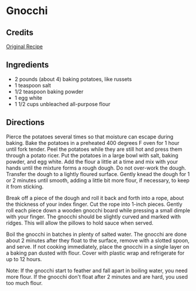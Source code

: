 # Gnocchi 

## Credits

[Original Recipe](http://www.foodtv.com/recipes/re-c1/0,6255,16186,00.html "http://www.foodtv.com/recipes/re-c1/0,6255,16186,00.html")

## Ingredients

- 2 pounds (about 4) baking potatoes, like russets 
- 1 teaspoon salt
- 1/2 teaspoon baking powder
- 1 egg white
- 1 1/2 cups unbleached all-purpose flour

## Directions

Pierce the potatoes several times so that moisture can escape during baking. Bake the potatoes in a preheated 400 degrees F oven for 1 hour until fork tender. Peel the potatoes while they are still hot and press them through a potato ricer. Put the potatoes in a large bowl with salt, baking powder, and egg white. Add the flour a little at a time and mix with your hands until the mixture forms a rough dough. Do not over-work the dough. Transfer the dough to a lightly floured surface. Gently knead the dough for 1 or 2 minutes until smooth, adding a little bit more flour, if necessary, to keep it from sticking.   
  
 Break off a piece of the dough and roll it back and forth into a rope, about the thickness of your index finger. Cut the rope into 1-inch pieces. Gently roll each piece down a wooden gnocchi board while pressing a small dimple with your finger. The gnocchi should be slightly curved and marked with ridges. This will allow the pillows to hold sauce when served.   
  
 Boil the gnocchi in batches in plenty of salted water. The gnocchi are done about 2 minutes after they float to the surface, remove with a slotted spoon, and serve. If not cooking immediately, place the gnocchi in a single layer on a baking pan dusted with flour. Cover with plastic wrap and refrigerate for up to 12 hours.   
  
 Note: If the gnocchi start to feather and fall apart in boiling water, you need more flour. If the gnocchi don't float after 2 minutes and are hard, you used too much flour.

